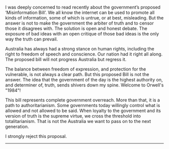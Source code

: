 I was deeply concerned to read recently about the government’s proposed ‘Misinformation Bill’. We all know the internet can
be used to promote all kinds of information, some of which is untrue, or at best, misleading. But the answer is not to make the
government the arbiter of truth and to censor those it disagrees with. The solution is open and honest debate. The exposure of
bad ideas with an open critique of those bad ideas is the only way the truth can prevail.

Australia has always had a strong stance on human rights, including the right to freedom of speech and conscience. Our nation
had it right all along. The proposed bill will not progress Australia but regress it.

The balance between freedom of expression, and protection for the vulnerable, is not always a clear path. But this proposed Bill
is not the answer. The idea that the government of the day is the highest authority on, and determiner of, truth, sends shivers
down my spine. Welcome to Orwell's "1984"!

This bill represents complete government overreach. More than that, it is a path to authoritarianism. Some governments today
willingly control what is allowed and not allowed to be said. When loyalty to the government and its version of truth is the
supreme virtue, we cross the threshold into totalitarianism. That is not the Australia we want to pass on to the next generation.

I strongly reject this proposal.


-----

